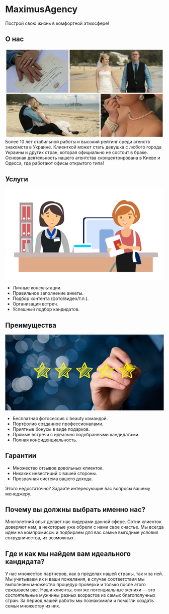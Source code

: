 # MaximusAgency

Построй свою жизнь в комфортной атмосфере!

## О нас
![married](/images/content/married.jpg)
Более 10 лет стабильной работы и высокий рейтинг среди агенств знакомств в Украине.
Клиенткой может стать девушка с любого города Украины и других стран, которая официально не состоит в браке.
Основная деятельность нашего агентства сконцентрирована в Киеве и Одесса, где работают офисы открытого типа!

## Услуги
![services](/images/content/services.png)
* Личные консультации.
* Правильное заполнение анкеты.
* Подбор контента (фото/видео/т.п.).
* Организация встреч.
* Успешный подбор кандидатов.

## Преимущества
![advantage](/images/content/advantage.jpg)
* Бесплатная фотосессия с beauty командой.
* Портфолио созданное профессионалами.
* Приятные бонусы в виде подарков.
* Прямые встречи с идеально подобранными кандидатами.
* Полная конфиденциальность.

## Гарантии
* Множество отзывов довольных клиенток.
* Никаких инвестиций с вашей стороны.
* Прозрачная система вашего дохода.

Этого недостаточно? Задайте интересующие вас вопросы вашему менеджеру.

## Почему вы должны выбрать именно нас?
Многолетний опыт делает нас лидерами данной сфере. Сотни клиенток доверяют нам, а некоторые уже обрели с нами свое счастье.
Мы всегда идем на компромиссы и подбираем для вас самые выгодные условия сотрудничества, из возможных.

## Где и как мы найдем вам идеального кандидата?
У нас множество партнеров, как в пределах нашей страны, так и за ней.
Мы учитываем их и ваши пожелания, в случае соответствия мы выполняем множество процедур проверки и только после этого связываем вас.
Наши клиенты, они же потенциальные женихи — это состоятельные мужчины разных возрастов из самых благополучных стран.
За период нашей работы мы познакомили и помогли создать семьи множеству из них. 